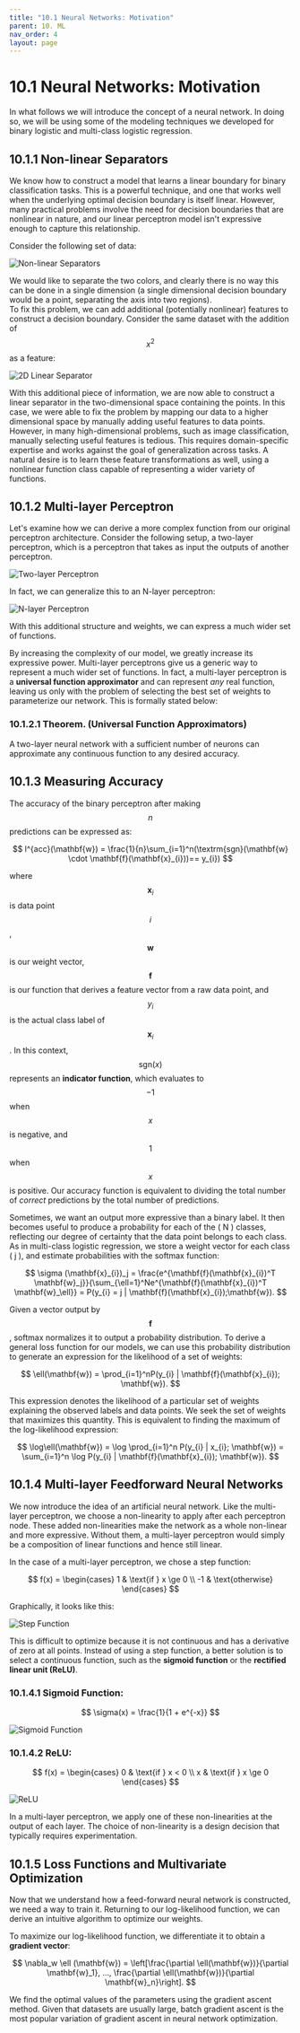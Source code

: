 ```yaml
---
title: "10.1 Neural Networks: Motivation"
parent: 10. ML
nav_order: 4
layout: page
---
```


# 10.1 Neural Networks: Motivation

In what follows we will introduce the concept of a neural network. In doing so, we will be using some of the modeling techniques we developed for binary logistic and multi-class logistic regression.

## 10.1.1 Non-linear Separators

We know how to construct a model that learns a linear boundary for binary classification tasks. This is a powerful technique, and one that works well when the underlying optimal decision boundary is itself linear. However, many practical problems involve the need for decision boundaries that are nonlinear in nature, and our linear perceptron model isn't expressive enough to capture this relationship.

Consider the following set of data:

![Non-linear Separators](../assets/images/nonlinsep.PNG)

We would like to separate the two colors, and clearly there is no way this can be done in a single dimension (a single dimensional decision boundary would be a point, separating the axis into two regions).  
To fix this problem, we can add additional (potentially nonlinear) features to construct a decision boundary. Consider the same dataset with the addition of $$x^2$$ as a feature:

![2D Linear Separator](../assets/images/2dlinsep.PNG)

With this additional piece of information, we are now able to construct a linear separator in the two-dimensional space containing the points. In this case, we were able to fix the problem by mapping our data to a higher dimensional space by manually adding useful features to data points. However, in many high-dimensional problems, such as image classification, manually selecting useful features is tedious. This requires domain-specific expertise and works against the goal of generalization across tasks. A natural desire is to learn these feature transformations as well, using a nonlinear function class capable of representing a wider variety of functions.

## 10.1.2 Multi-layer Perceptron

Let's examine how we can derive a more complex function from our original perceptron architecture. Consider the following setup, a two-layer perceptron, which is a perceptron that takes as input the outputs of another perceptron.

![Two-layer Perceptron](../assets/images/2dpercep.PNG)

In fact, we can generalize this to an N-layer perceptron:

![N-layer Perceptron](../assets/images/npercep.PNG)

With this additional structure and weights, we can express a much wider set of functions.

By increasing the complexity of our model, we greatly increase its expressive power. Multi-layer perceptrons give us a generic way to represent a much wider set of functions. In fact, a multi-layer perceptron is a **universal function approximator** and can represent _any_ real function, leaving us only with the problem of selecting the best set of weights to parameterize our network. This is formally stated below:

### 10.1.2.1 Theorem. (Universal Function Approximators)

A two-layer neural network with a sufficient number of neurons can approximate any continuous function to any desired accuracy.

## 10.1.3 Measuring Accuracy

The accuracy of the binary perceptron after making $$n$$ predictions can be expressed as:

$$
l^{acc}(\mathbf{w}) = \frac{1}{n}\sum_{i=1}^n(\textrm{sgn}(\mathbf{w} \cdot \mathbf{f}(\mathbf{x}_{i}))== y_{i})
$$

where $$\mathbf{x}_{i}$$ is data point $$i$$, $$\mathbf{w}$$ is our weight vector, $$\mathbf{f}$$ is our function that derives a feature vector from a raw data point, and $$y_{i}$$ is the actual class label of $$\mathbf{x}_{i}$$. In this context, $$\textrm{sgn}(x)$$ represents an **indicator function**, which evaluates to $$-1$$ when $$x$$ is negative, and $$1$$ when $$x$$ is positive. Our accuracy function is equivalent to dividing the total number of _correct_ predictions by the total number of predictions.

Sometimes, we want an output more expressive than a binary label. It then becomes useful to produce a probability for each of the \( N \) classes, reflecting our degree of certainty that the data point belongs to each class. As in multi-class logistic regression, we store a weight vector for each class \( j \), and estimate probabilities with the softmax function:

$$
\sigma (\mathbf{x}_{i})_j = \frac{e^{\mathbf{f}(\mathbf{x}_{i})^T \mathbf{w}_j}}{\sum_{\ell=1}^Ne^{\mathbf{f}(\mathbf{x}_{i})^T \mathbf{w}_\ell}} = P(y_{i} = j | \mathbf{f}(\mathbf{x}_{i});\mathbf{w}).
$$

Given a vector output by $$\mathbf{f}$$, softmax normalizes it to output a probability distribution. To derive a general loss function for our models, we can use this probability distribution to generate an expression for the likelihood of a set of weights:

$$
\ell(\mathbf{w}) = \prod_{i=1}^nP(y_{i} | \mathbf{f}(\mathbf{x}_{i}); \mathbf{w}).
$$

This expression denotes the likelihood of a particular set of weights explaining the observed labels and data points. We seek the set of weights that maximizes this quantity. This is equivalent to finding the maximum of the log-likelihood expression:

$$
\log\ell(\mathbf{w}) = \log \prod_{i=1}^n P(y_{i} | x_{i}; \mathbf{w}) = \sum_{i=1}^n \log P(y_{i} | \mathbf{f}(\mathbf{x}_{i}); \mathbf{w}).
$$

## 10.1.4 Multi-layer Feedforward Neural Networks

We now introduce the idea of an artificial neural network. Like the multi-layer perceptron, we choose a non-linearity to apply after each perceptron node. These added non-linearities make the network as a whole non-linear and more expressive. Without them, a multi-layer perceptron would simply be a composition of linear functions and hence still linear.

In the case of a multi-layer perceptron, we chose a step function:

$$
f(x) = \begin{cases} 
1 & \text{if } x \ge 0 \\
-1 & \text{otherwise}
\end{cases}
$$

Graphically, it looks like this:

![Step Function](../assets/images/step_function.png)

This is difficult to optimize because it is not continuous and has a derivative of zero at all points. Instead of using a step function, a better solution is to select a continuous function, such as the **sigmoid function** or the **rectified linear unit (ReLU)**.

### 10.1.4.1 Sigmoid Function: 

$$
\sigma(x) = \frac{1}{1 + e^{-x}}
$$

![Sigmoid Function](../assets/images/sigmoid_function.png)

### 10.1.4.2 ReLU: 

$$
f(x) = \begin{cases} 
0 & \text{if } x < 0 \\
x & \text{if } x \ge 0 
\end{cases}
$$

![ReLU](../assets/images/relu_function.png)

In a multi-layer perceptron, we apply one of these non-linearities at the output of each layer. The choice of non-linearity is a design decision that typically requires experimentation.

## 10.1.5 Loss Functions and Multivariate Optimization

Now that we understand how a feed-forward neural network is constructed, we need a way to train it. Returning to our log-likelihood function, we can derive an intuitive algorithm to optimize our weights.

To maximize our log-likelihood function, we differentiate it to obtain a **gradient vector**:

$$
\nabla_w  \ell (\mathbf{w}) = \left[\frac{\partial \ell(\mathbf{w})}{\partial \mathbf{w}_1}, ..., \frac{\partial \ell(\mathbf{w})}{\partial \mathbf{w}_n}\right].
$$

We find the optimal values of the parameters using the gradient ascent method. Given that datasets are usually large, batch gradient ascent is the most popular variation of gradient ascent in neural network optimization.
